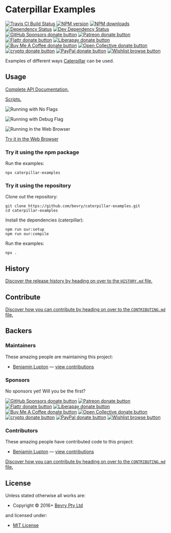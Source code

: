 <!-- TITLE/ -->

<h1>Caterpillar Examples</h1>

<!-- /TITLE -->


<!-- BADGES/ -->

<span class="badge-travisci"><a href="http://travis-ci.com/bevry/caterpillar-examples" title="Check this project's build status on TravisCI"><img src="https://img.shields.io/travis/com/bevry/caterpillar-examples/master.svg" alt="Travis CI Build Status" /></a></span>
<span class="badge-npmversion"><a href="https://npmjs.org/package/caterpillar-examples" title="View this project on NPM"><img src="https://img.shields.io/npm/v/caterpillar-examples.svg" alt="NPM version" /></a></span>
<span class="badge-npmdownloads"><a href="https://npmjs.org/package/caterpillar-examples" title="View this project on NPM"><img src="https://img.shields.io/npm/dm/caterpillar-examples.svg" alt="NPM downloads" /></a></span>
<span class="badge-daviddm"><a href="https://david-dm.org/bevry/caterpillar-examples" title="View the status of this project's dependencies on DavidDM"><img src="https://img.shields.io/david/bevry/caterpillar-examples.svg" alt="Dependency Status" /></a></span>
<span class="badge-daviddmdev"><a href="https://david-dm.org/bevry/caterpillar-examples#info=devDependencies" title="View the status of this project's development dependencies on DavidDM"><img src="https://img.shields.io/david/dev/bevry/caterpillar-examples.svg" alt="Dev Dependency Status" /></a></span>
<br class="badge-separator" />
<span class="badge-githubsponsors"><a href="https://github.com/sponsors/balupton" title="Donate to this project using GitHub Sponsors"><img src="https://img.shields.io/badge/github-donate-yellow.svg" alt="GitHub Sponsors donate button" /></a></span>
<span class="badge-patreon"><a href="https://patreon.com/bevry" title="Donate to this project using Patreon"><img src="https://img.shields.io/badge/patreon-donate-yellow.svg" alt="Patreon donate button" /></a></span>
<span class="badge-flattr"><a href="https://flattr.com/profile/balupton" title="Donate to this project using Flattr"><img src="https://img.shields.io/badge/flattr-donate-yellow.svg" alt="Flattr donate button" /></a></span>
<span class="badge-liberapay"><a href="https://liberapay.com/bevry" title="Donate to this project using Liberapay"><img src="https://img.shields.io/badge/liberapay-donate-yellow.svg" alt="Liberapay donate button" /></a></span>
<span class="badge-buymeacoffee"><a href="https://buymeacoffee.com/balupton" title="Donate to this project using Buy Me A Coffee"><img src="https://img.shields.io/badge/buy%20me%20a%20coffee-donate-yellow.svg" alt="Buy Me A Coffee donate button" /></a></span>
<span class="badge-opencollective"><a href="https://opencollective.com/bevry" title="Donate to this project using Open Collective"><img src="https://img.shields.io/badge/open%20collective-donate-yellow.svg" alt="Open Collective donate button" /></a></span>
<span class="badge-crypto"><a href="https://bevry.me/crypto" title="Donate to this project using Cryptocurrency"><img src="https://img.shields.io/badge/crypto-donate-yellow.svg" alt="crypto donate button" /></a></span>
<span class="badge-paypal"><a href="https://bevry.me/paypal" title="Donate to this project using Paypal"><img src="https://img.shields.io/badge/paypal-donate-yellow.svg" alt="PayPal donate button" /></a></span>
<span class="badge-wishlist"><a href="https://bevry.me/wishlist" title="Buy an item on our wishlist for us"><img src="https://img.shields.io/badge/wishlist-donate-yellow.svg" alt="Wishlist browse button" /></a></span>

<!-- /BADGES -->


<!-- DESCRIPTION/ -->

Examples of different ways [Caterpillar](http://github.com/bevry/caterpillar) can be used.

<!-- /DESCRIPTION -->


## Usage

[Complete API Documentation.](http://master.caterpillar-examples.bevry.surge.sh/docs/globals.html)

[Scripts.](https://github.com/bevry/caterpillar-examples/blob/master/source/)

![Running with No Flags](http://rawgit.com/bevry/caterpillar-examples/master/screenshots/no-flags.png)

![Running with Debug Flag](http://rawgit.com/bevry/caterpillar-examples/master/screenshots/debug-flag.png)

![Running in the Web Browser](http://rawgit.com/bevry/caterpillar-examples/master/screenshots/web.png)

[Try it in the Web Browser](http://rawgit.com/bevry/caterpillar-examples/master/index.html)

### Try it using the npm package

Run the examples:

```
npx caterpillar-examples
```

### Try it using the repository

Clone out the repository:

```
git clone https://github.com/bevry/caterpillar-examples.git
cd caterpillar-examples
```

Install the dependencies (caterpillar):

```
npm run our:setup
npm run our:compile
```

Run the examples:

```
npx .
```

<!-- HISTORY/ -->

<h2>History</h2>

<a href="https://github.com/bevry/caterpillar-examples/blob/master/HISTORY.md#files">Discover the release history by heading on over to the <code>HISTORY.md</code> file.</a>

<!-- /HISTORY -->


<!-- CONTRIBUTE/ -->

<h2>Contribute</h2>

<a href="https://github.com/bevry/caterpillar-examples/blob/master/CONTRIBUTING.md#files">Discover how you can contribute by heading on over to the <code>CONTRIBUTING.md</code> file.</a>

<!-- /CONTRIBUTE -->


<!-- BACKERS/ -->

<h2>Backers</h2>

<h3>Maintainers</h3>

These amazing people are maintaining this project:

<ul><li><a href="https://github.com/balupton">Benjamin Lupton</a> — <a href="https://github.com/bevry/caterpillar-examples/commits?author=balupton" title="View the GitHub contributions of Benjamin Lupton on repository bevry/caterpillar-examples">view contributions</a></li></ul>

<h3>Sponsors</h3>

No sponsors yet! Will you be the first?

<span class="badge-githubsponsors"><a href="https://github.com/sponsors/balupton" title="Donate to this project using GitHub Sponsors"><img src="https://img.shields.io/badge/github-donate-yellow.svg" alt="GitHub Sponsors donate button" /></a></span>
<span class="badge-patreon"><a href="https://patreon.com/bevry" title="Donate to this project using Patreon"><img src="https://img.shields.io/badge/patreon-donate-yellow.svg" alt="Patreon donate button" /></a></span>
<span class="badge-flattr"><a href="https://flattr.com/profile/balupton" title="Donate to this project using Flattr"><img src="https://img.shields.io/badge/flattr-donate-yellow.svg" alt="Flattr donate button" /></a></span>
<span class="badge-liberapay"><a href="https://liberapay.com/bevry" title="Donate to this project using Liberapay"><img src="https://img.shields.io/badge/liberapay-donate-yellow.svg" alt="Liberapay donate button" /></a></span>
<span class="badge-buymeacoffee"><a href="https://buymeacoffee.com/balupton" title="Donate to this project using Buy Me A Coffee"><img src="https://img.shields.io/badge/buy%20me%20a%20coffee-donate-yellow.svg" alt="Buy Me A Coffee donate button" /></a></span>
<span class="badge-opencollective"><a href="https://opencollective.com/bevry" title="Donate to this project using Open Collective"><img src="https://img.shields.io/badge/open%20collective-donate-yellow.svg" alt="Open Collective donate button" /></a></span>
<span class="badge-crypto"><a href="https://bevry.me/crypto" title="Donate to this project using Cryptocurrency"><img src="https://img.shields.io/badge/crypto-donate-yellow.svg" alt="crypto donate button" /></a></span>
<span class="badge-paypal"><a href="https://bevry.me/paypal" title="Donate to this project using Paypal"><img src="https://img.shields.io/badge/paypal-donate-yellow.svg" alt="PayPal donate button" /></a></span>
<span class="badge-wishlist"><a href="https://bevry.me/wishlist" title="Buy an item on our wishlist for us"><img src="https://img.shields.io/badge/wishlist-donate-yellow.svg" alt="Wishlist browse button" /></a></span>

<h3>Contributors</h3>

These amazing people have contributed code to this project:

<ul><li><a href="https://github.com/balupton">Benjamin Lupton</a> — <a href="https://github.com/bevry/caterpillar-examples/commits?author=balupton" title="View the GitHub contributions of Benjamin Lupton on repository bevry/caterpillar-examples">view contributions</a></li></ul>

<a href="https://github.com/bevry/caterpillar-examples/blob/master/CONTRIBUTING.md#files">Discover how you can contribute by heading on over to the <code>CONTRIBUTING.md</code> file.</a>

<!-- /BACKERS -->


<!-- LICENSE/ -->

<h2>License</h2>

Unless stated otherwise all works are:

<ul><li>Copyright &copy; 2016+ <a href="https://bevry.me">Bevry Pty Ltd</a></li></ul>

and licensed under:

<ul><li><a href="http://spdx.org/licenses/MIT.html">MIT License</a></li></ul>

<!-- /LICENSE -->
